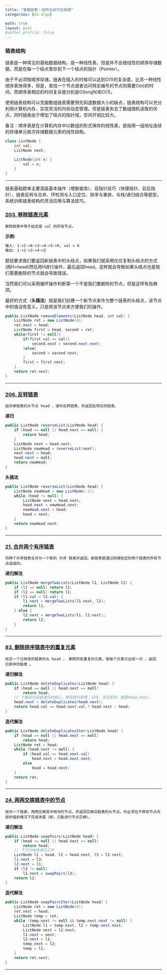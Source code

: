 ```yaml
---
title: "掌握链表：结构与技巧全梳理"
categories: [ds-algo]

math: true
layout: post
#author_profile: false
---
```


### 链表结构

链表是一种常见的基础数据结构，是一种线性表，但是并不会按线性的顺序存储数据，而是在每一个结点里存到下一个结点的指针（Pointer）。

由于不必须按顺序存储，链表在插入的时候可以达到O(1)的复杂度，比另一种线性顺序表快得多，但是，查找一个节点或者访问特定编号的节点则需要O(n)的时间，而顺序表相应的时间复杂度分别是O(longN)和O(1)。

使用链表结构可以克服数组链表需要预先知道数据大小的缺点，链表结构可以充分利用计算机内存，实现灵活的内存动态管理。但是链表失去了数组随机读取的优点，同时链表由于增加了结点的指针域，空间开销比较大。

备注：顺序表是在计算机内存中以数组的形式保存的线性表，是指用一组地址连续的存储单元依次存储数据元素的线性结构。

```java
class ListNode {
    int val;
    ListNode next;

    ListNode(int x) {
        val = x;
    }
}
```

---

链表基础题单主要涵盖基本操作（增删查改）、双指针技巧（快慢指针、前后指针）、链表反转与合并、环检测与入口定位、排序与重排、与栈/递归结合等题型，系统训练链表结构的灵活应用与算法技巧。

### [203. 移除链表元素](https://leetcode.cn/problems/remove-linked-list-elements/)

```text
删除链表中等于给定值 val 的所有节点。
```

**示例:**

```tex
输入: 1->2->6->3->4->5->6, val = 6
输出: 1->2->3->4->5
```

题目要求我们要返回新链表中的头结点，如果我们就采用仅仅复制头结点的方式(用H=head)然后用H进行操作，最后返回head。这样就会导致如果头结点也是我们需要删除的节点就会导致错误。

当然我们可以采用循环操作判断第一个不是我们要删除的节点，但是这样有些麻烦。

最好的方式（**头插法**）就是我们创建一个新节点来作为整个链表的头结点，该节点中的值没有意义，只是用该节点来方便我们的操作。    

```java
public ListNode removeElements(ListNode head, int val) {
    ListNode ret = new ListNode(0);
    ret.next = head;
    ListNode first = head, second = ret;
    while(first != null){
        if(first.val == val){
            second.next = second.next.next;
        }else{
            second = second.next;
        }
        first = first.next;
    }
    return ret.next;
}
```

---

### [206. 反转链表](https://leetcode.cn/problems/reverse-linked-list/)

```text
给你单链表的头节点 head ，请你反转链表，并返回反转后的链表。
```

**递归**
```java
public ListNode reverseList(ListNode head) {
    if (head == null || head.next == null) {
        return head;
    }
    ListNode next = head.next;
    ListNode newHead = reverseList(next);
    next.next = head;
    head.next = null;
    return newHead;
}
```

**头插法**
```java
public ListNode reverseList(ListNode head) {
    ListNode newHead = new ListNode(-1);
    while (head != null) {
        ListNode next = head.next;
        head.next = newHead.next;
        newHead.next = head;
        head = next;
    }
    return newHead.next;
}
```

---

### [21. 合并两个有序链表](https://leetcode.cn/problems/merge-two-sorted-lists/)

```text
将两个升序链表合并为一个新的 升序 链表并返回。新链表是通过拼接给定的两个链表的所有节点组成的。 
```

**递归解法**
```java
public ListNode mergeTwoLists(ListNode l1, ListNode l2) {
    if (l1 == null) return l2;
    if (l2 == null) return l1;
    if (l1.val < l2.val) {
        l1.next = mergeTwoLists(l1.next, l2);
        return l1;
    } else {
        l2.next = mergeTwoLists(l1, l2.next);
        return l2;
    }
}
```

---

### [83. 删除排序链表中的重复元素](https://leetcode.cn/problems/remove-duplicates-from-sorted-list/)

```text
给定一个已排序的链表的头 head ， 删除所有重复的元素，使每个元素只出现一次 。返回 已排序的链表 。
```

**递归解法**
```java
public ListNode deleteDuplicates(ListNode head) {
    if (head == null || head.next == null)
        return head;
    // 下面这句话是递归的核心，体现迭代思想；记住，无论如何，都是head.next;
    head.next = deleteDuplicates(head.next);
    return head.val == head.next.val ? head.next : head;
}
```

**迭代解法**
```java
public ListNode deleteDuplicatesIter(ListNode head) {
    if (head == null || head.next == null)
        return head;
    ListNode ret = head;
    while (head.next != null) {
        if (head.val == head.next.val)
            head.next = head.next.next;
        else
            head = head.next;
    }
    return ret;
}
```

---

### [24. 两两交换链表中的节点](https://leetcode.cn/problems/swap-nodes-in-pairs/)

```text
给你一个链表，两两交换其中相邻的节点，并返回交换后链表的头节点。你必须在不修改节点内部的值的情况下完成本题（即，只能进行节点交换）。
```

**递归解法**
```java
public ListNode swapPairs(ListNode head) {
    if (head == null || head.next == null)
        return head;
    // 下三行体现递归工作
    ListNode l1 = head, l2 = head.next, l3 = l2.next;
    l1.next = l3;
    l2.next = l1;
    if (l3 != null)
        l1.next = swapPairs(l3);
    return l2;
}
```

**迭代解法**
```java
public ListNode swapPairsIter(ListNode head) {
    ListNode ret = new ListNode(0);
    ret.next = head;
    ListNode temp = ret;
    while (temp.next != null && temp.next.next != null) {
        ListNode l1 = temp.next, l2 = temp.next.next;
        ListNode next = l2.next;
        l1.next = next;
        l2.next = l1;
        temp.next = l2;
        temp = l1;
    }
    return ret.next;
}
```

---
